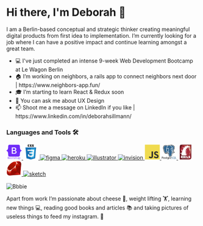 <h1>Hi there, I'm Deborah 👋</h1>

<p>I am a Berlin-based conceptual and strategic thinker creating meaningful digital products from first idea to implementation. I’m currently looking  for a job where I can have a positive impact and continue learning amongst a great team.</p>

<ul>
<li>💻  I've just completed an intense 9-week Web Development Bootcamp at Le Wagon Berlin</li>
<li>🏠  I’m working on neighbors, a rails app to connect neighbors next door | https://www.neighbors-app.fun/</li>
<li>🎓  I’m starting to learn React & Redux soon</li>
<li>💬  You can ask me about UX Design</li>
<li> 📫  Shoot me a message on LinkedIn if you like | https://www.linkedin.com/in/deborahsillmann/</li>
</ul>

<h3 align="left">Languages and Tools 🛠</h3>
<p align="left"> <a href="https://getbootstrap.com" target="_blank"> <img src="https://raw.githubusercontent.com/devicons/devicon/master/icons/bootstrap/bootstrap-plain-wordmark.svg" alt="bootstrap" width="40" height="40"/> </a> <a href="https://www.w3schools.com/css/" target="_blank"> <img src="https://raw.githubusercontent.com/devicons/devicon/master/icons/css3/css3-original-wordmark.svg" alt="css3" width="40" height="40"/> </a> <a href="https://www.figma.com/" target="_blank"> <img src="https://www.vectorlogo.zone/logos/figma/figma-icon.svg" alt="figma" width="40" height="40"/> </a> <a href="https://heroku.com" target="_blank"> <img src="https://www.vectorlogo.zone/logos/heroku/heroku-icon.svg" alt="heroku" width="40" height="40"/> </a> <a href="https://www.adobe.com/in/products/illustrator.html" target="_blank"> <img src="https://www.vectorlogo.zone/logos/adobe_illustrator/adobe_illustrator-icon.svg" alt="illustrator" width="40" height="40"/> </a> <a href="https://www.invisionapp.com/" target="_blank"> <img src="https://www.vectorlogo.zone/logos/invisionapp/invisionapp-icon.svg" alt="invision" width="40" height="40"/> </a> <a href="https://developer.mozilla.org/en-US/docs/Web/JavaScript" target="_blank"> <img src="https://raw.githubusercontent.com/devicons/devicon/master/icons/javascript/javascript-original.svg" alt="javascript" width="40" height="40"/> </a> <a href="https://www.postgresql.org" target="_blank"> <img src="https://raw.githubusercontent.com/devicons/devicon/master/icons/postgresql/postgresql-original-wordmark.svg" alt="postgresql" width="40" height="40"/> </a> <a href="https://rubyonrails.org" target="_blank"> <img src="https://raw.githubusercontent.com/devicons/devicon/master/icons/rails/rails-original-wordmark.svg" alt="rails" width="40" height="40"/> </a> <a href="https://www.ruby-lang.org/en/" target="_blank"> <img src="https://raw.githubusercontent.com/devicons/devicon/master/icons/ruby/ruby-original.svg" alt="ruby" width="40" height="40"/> <a href="https://www.sketch.com/" target="_blank"> <img src="https://www.vectorlogo.zone/logos/sketchapp/sketchapp-icon.svg" alt="sketch" width="40" height="40"/> </a> </p>

<p><img align="center" src="https://github-readme-stats.vercel.app/api/top-langs?username=bbbie&show_icons=true&locale=en&layout=compact" alt="Bbbie" /></p>

<p>Apart from work I’m passionate about cheese 🧀, weight lifting 🏋, learning new things 💻, reading good books and articles 📚 and taking pictures of useless things to feed my instagram. 🤷</p>

